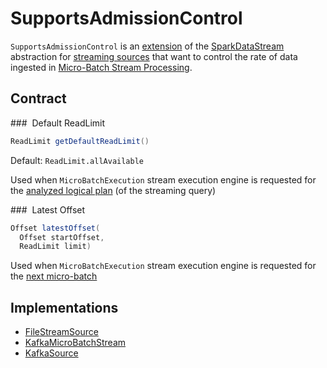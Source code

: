 # SupportsAdmissionControl

`SupportsAdmissionControl` is an [extension](#contract) of the [SparkDataStream](SparkDataStream.md) abstraction for [streaming sources](#implementations) that want to control the rate of data ingested in [Micro-Batch Stream Processing](micro-batch-execution/index.md).

## Contract

### <span id="getDefaultReadLimit"> Default ReadLimit

```java
ReadLimit getDefaultReadLimit()
```

Default: `ReadLimit.allAvailable`

Used when `MicroBatchExecution` stream execution engine is requested for the [analyzed logical plan](micro-batch-execution/MicroBatchExecution.md#logicalPlan) (of the streaming query)

### <span id="latestOffset"> Latest Offset

```java
Offset latestOffset(
  Offset startOffset,
  ReadLimit limit)
```

Used when `MicroBatchExecution` stream execution engine is requested for the [next micro-batch](micro-batch-execution/MicroBatchExecution.md#constructNextBatch)

## Implementations

* [FileStreamSource](datasources/file/FileStreamSource.md)
* [KafkaMicroBatchStream](datasources/kafka/KafkaMicroBatchStream.md)
* [KafkaSource](datasources/kafka/KafkaSource.md)
